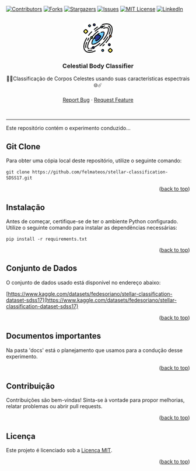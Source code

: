 <!-- Improved compatibility of back to top link: See: https://github.com/othneildrew/Best-README-Template/pull/73 -->
<a name="readme-top"></a>
<!--
*** Thanks for checking out the Best-README-Template. If you have a suggestion
*** that would make this better, please fork the repo and create a pull request
*** or simply open an issue with the tag "enhancement".
*** Don't forget to give the project a star!
*** Thanks again! Now go create something AMAZING! :D
-->



<!-- PROJECT SHIELDS -->
<!--
*** I'm using markdown "reference style" links for readability.
*** Reference links are enclosed in brackets [ ] instead of parentheses ( ).
*** See the bottom of this document for the declaration of the reference variables
*** for contributors-url, forks-url, etc. This is an optional, concise syntax you may use.
*** https://www.markdownguide.org/basic-syntax/#reference-style-links
-->

[![Contributors][contributors-shield]][contributors-url]
[![Forks][forks-shield]][forks-url]
[![Stargazers][stars-shield]][stars-url]
[![Issues][issues-shield]][issues-url]
[![MIT License][license-shield]][license-url]
[![LinkedIn][linkedin-shield]][linkedin-url]

<!-- PROJECT LOGO -->
<br />
<div align="center">
  <a href="https://github.com/felmateos/stellar-classification-SDSS17">
    <img src="images/logo.png" alt="Logo" width="80" height="80">
  </a>

<h3 align="center">Celestial Body Classifier</h3>

  <p align="center">
    🌠🌈Classificação de Corpos Celestes usando suas características espectrais🌐☄️
    <br />
    <br />
    <a href="https://github.com/felmateos/stellar-classification-SDSS17/issues">Report Bug</a>
    ·
    <a href="https://github.com/felmateos/stellar-classification-SDSS17/issues">Request Feature</a>
  </p>
</div>

<br />

---

Este repositório contém o experimento conduzido...

## Git Clone

Para obter uma cópia local deste repositório, utilize o seguinte comando:

```
git clone https://github.com/felmateos/stellar-classification-SDSS17.git
```

<p align="right">(<a href="#readme-top">back to top</a>)</p>

## Instalação

Antes de começar, certifique-se de ter o ambiente Python configurado. Utilize o seguinte comando para instalar as dependências necessárias:

```
pip install -r requirements.txt
```

<p align="right">(<a href="#readme-top">back to top</a>)</p>

## Conjunto de Dados

O conjunto de dados usado está disponível no endereço abaixo:

[https://www.kaggle.com/datasets/fedesoriano/stellar-classification-dataset-sdss17](https://www.kaggle.com/datasets/fedesoriano/stellar-classification-dataset-sdss17)


 
<p align="right">(<a href="#readme-top">back to top</a>)</p>


## Documentos importantes

Na pasta 'docs' está o planejamento que usamos para a condução desse experimento.

<p align="right">(<a href="#readme-top">back to top</a>)</p>

## Contribuição

Contribuições são bem-vindas! Sinta-se à vontade para propor melhorias, relatar problemas ou abrir pull requests.

<p align="right">(<a href="#readme-top">back to top</a>)</p>

## Licença

Este projeto é licenciado sob a [Licença MIT](LICENSE).

<p align="right">(<a href="#readme-top">back to top</a>)</p>

[contributors-shield]: https://img.shields.io/github/contributors/felmateos/stellar-classification-SDSS17.svg?style=for-the-badge
[contributors-url]: https://github.com/felmateos/stellar-classification-SDSS17/graphs/contributors
[forks-shield]: https://img.shields.io/github/forks/felmateos/stellar-classification-SDSS17.svg?style=for-the-badge
[forks-url]: https://github.com/felmateos/stellar-classification-SDSS17/network/members
[stars-shield]: https://img.shields.io/github/stars/felmateos/stellar-classification-SDSS17.svg?style=for-the-badge
[stars-url]: https://github.com/felmateos/stellar-classification-SDSS17/stargazers
[issues-shield]: https://img.shields.io/github/issues/felmateos/stellar-classification-SDSS17.svg?style=for-the-badge
[issues-url]: https://github.com/felmateos/stellar-classification-SDSS17/issues
[license-shield]: https://img.shields.io/github/license/felmateos/stellar-classification-SDSS17.svg?style=for-the-badge
[license-url]: https://github.com/felmateos/stellar-classification-SDSS17/blob/master/LICENSE.txt
[linkedin-shield]: https://img.shields.io/badge/-LinkedIn-black.svg?style=for-the-badge&logo=linkedin&colorB=259
[linkedin-url]: https://linkedin.com/in/felmateos
